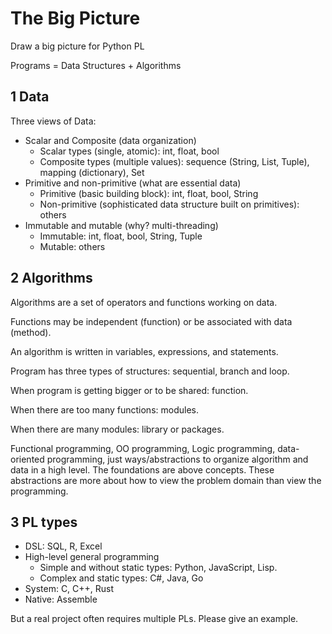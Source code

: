# The Big Picture

Draw a big picture for Python PL

Programs = Data Structures + Algorithms

## 1 Data

Three views of Data:

- Scalar and Composite (data organization)
  - Scalar types (single, atomic): int, float, bool
  - Composite types (multiple values): sequence (String, List, Tuple), mapping (dictionary), Set
- Primitive and non-primitive (what are essential data)
  - Primitive (basic building block): int, float, bool, String
  - Non-primitive (sophisticated data structure built on primitives): others
- Immutable and mutable (why? multi-threading)
  - Immutable: int, float, bool, String, Tuple
  - Mutable: others

## 2 Algorithms

Algorithms are a set of operators and functions working on data.

Functions may be independent (function) or be associated with data (method).

An algorithm is written in variables, expressions, and statements.

Program has three types of structures: sequential, branch and loop.

When program is getting bigger or to be shared: function.

When there are too many functions: modules.

When there are many modules: library or packages.

Functional programming, OO programming, Logic programming, data-oriented programming, just ways/abstractions to organize algorithm and data in a high level. The foundations are above concepts. These abstractions are more about how to view the problem domain than view the programming.

## 3 PL types

- DSL: SQL, R, Excel
- High-level general programming
  - Simple and without static types: Python, JavaScript, Lisp.
  - Complex and static types: C#, Java, Go
- System: C, C++, Rust
- Native: Assemble

But a real project often requires multiple PLs. Please give an example.
